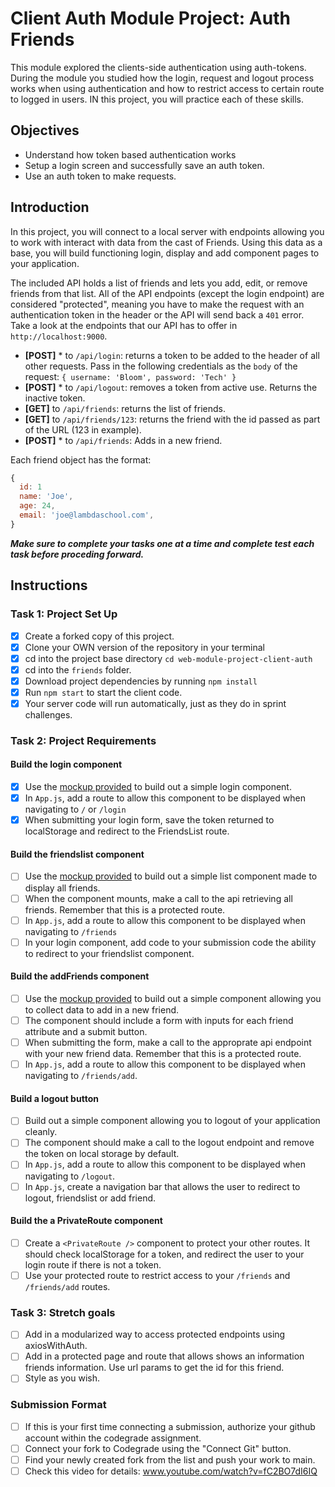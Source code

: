 # Client Auth Module Project: Auth Friends

This module explored the clients-side authentication using auth-tokens. During the module you studied how the login, request and logout process works when using authentication and how to restrict access to certain route to logged in users. IN this project, you will practice each of these skills.

## Objectives

-   Understand how token based authentication works
-   Setup a login screen and successfully save an auth token.
-   Use an auth token to make requests.

## Introduction

In this project, you will connect to a local server with endpoints allowing you to work with interact with data from the cast of Friends. Using this data as a
base, you will build functioning login, display and add component pages to your application.

The included API holds a list of friends and lets you add, edit, or remove friends from that list. All of the API endpoints (except the login endpoint) are considered "protected", meaning you have to make the request with an authentication token in the header or the API will send back a `401` error. Take a look at the endpoints that our API has to offer in `http://localhost:9000`.

-   **[POST]** \* to `/api/login`: returns a token to be added to the header of all other requests. Pass in the following credentials as the `body` of the request: `{ username: 'Bloom', password: 'Tech' }`
-   **[POST]** \* to `/api/logout`: removes a token from active use. Returns the inactive token.
-   **[GET]** to `/api/friends`: returns the list of friends.
-   **[GET]** to `/api/friends/123`: returns the friend with the id passed as part of the URL (123 in example).
-   **[POST]** \* to `/api/friends`: Adds in a new friend.

Each friend object has the format:

```js
{
  id: 1
  name: 'Joe',
  age: 24,
  email: 'joe@lambdaschool.com',
}
```

**_Make sure to complete your tasks one at a time and complete test each task before proceding forward._**

## Instructions

### Task 1: Project Set Up

-   [x] Create a forked copy of this project.
-   [x] Clone your OWN version of the repository in your terminal
-   [x] cd into the project base directory `cd web-module-project-client-auth`
-   [x] cd into the `friends` folder.
-   [x] Download project dependencies by running `npm install`
-   [x] Run `npm start` to start the client code.
-   [x] Your server code will run automatically, just as they do in sprint challenges.

### Task 2: Project Requirements

#### Build the login component

-   [x] Use the [mockup provided](./login_mockup.png) to build out a simple login component.
-   [x] In `App.js`, add a route to allow this component to be displayed when navigating to `/` or `/login`
-   [x] When submitting your login form, save the token returned to localStorage and redirect to the FriendsList route.

#### Build the friendslist component

-   [ ] Use the [mockup provided](./friendslist_mockup.png) to build out a simple list component made to display all friends.
-   [ ] When the component mounts, make a call to the api retrieving all friends. Remember that this is a protected route.
-   [ ] In `App.js`, add a route to allow this component to be displayed when navigating to `/friends`
-   [ ] In your login component, add code to your submission code the ability to redirect to your friendslist component.

#### Build the addFriends component

-   [ ] Use the [mockup provided](./addfriends_mockup.png) to build out a simple component allowing you to collect data to add in a new friend.
-   [ ] The component should include a form with inputs for each friend attribute and a submit button.
-   [ ] When submitting the form, make a call to the approprate api endpoint with your new friend data. Remember that this is a protected route.
-   [ ] In `App.js`, add a route to allow this component to be displayed when navigating to `/friends/add`.

#### Build a logout button

-   [ ] Build out a simple component allowing you to logout of your application cleanly.
-   [ ] The component should make a call to the logout endpoint and remove the token on local storage by default.
-   [ ] In `App.js`, add a route to allow this component to be displayed when navigating to `/logout`.
-   [ ] In `App.js`, create a navigation bar that allows the user to redirect to logout, friendslist or add friend.

#### Build the a PrivateRoute component

-   [ ] Create a `<PrivateRoute />` component to protect your other routes. It should check localStorage for a token, and redirect the user to your login route if there is not a token.
-   [ ] Use your protected route to restrict access to your `/friends` and `/friends/add` routes.

### Task 3: Stretch goals

-   [ ] Add in a modularized way to access protected endpoints using axiosWithAuth.
-   [ ] Add in a protected page and route that allows shows an information friends information. Use url params to get the id for this friend.
-   [ ] Style as you wish.

### Submission Format

-   [ ] If this is your first time connecting a submission, authorize your github account within the codegrade assignment.
-   [ ] Connect your fork to Codegrade using the "Connect Git" button.
-   [ ] Find your newly created fork from the list and push your work to main.
-   [ ] Check this video for details: www.youtube.com/watch?v=fC2BO7dI6IQ
